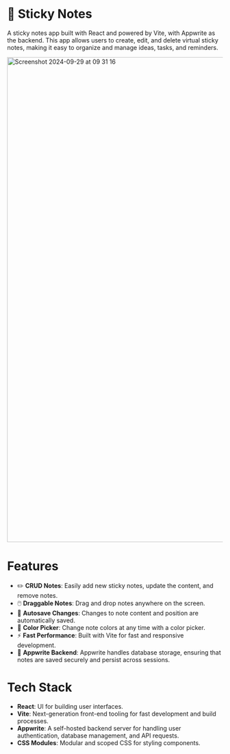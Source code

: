 # 📝 Sticky Notes 

A sticky notes app built with React and powered by Vite, with Appwrite as the backend. This app allows users to create, edit, and delete virtual sticky notes, making it easy to organize and manage ideas, tasks, and reminders.

<img width="1132" alt="Screenshot 2024-09-29 at 09 31 16" src="https://github.com/user-attachments/assets/9c979dee-75ae-4cbd-be01-efe823dc5310">

# Features
- ✏️ **CRUD Notes**: Easily add new sticky notes, update the content, and remove notes.
- 🖱️ **Draggable Notes**: Drag and drop notes anywhere on the screen.
- 💾 **Autosave Changes**: Changes to note content and position are automatically saved.
- 🎨 **Color Picker**: Change note colors at any time with a color picker.
- ⚡ **Fast Performance**: Built with Vite for fast and responsive development.
- 🔐 **Appwrite Backend**: Appwrite handles database storage, ensuring that notes are saved securely and persist across sessions.

# Tech Stack
- **React**: UI for building user interfaces.
- **Vite**: Next-generation front-end tooling for fast development and build processes.
- **Appwrite**: A self-hosted backend server for handling user authentication, database management, and API requests.
- **CSS Modules**: Modular and scoped CSS for styling components.
